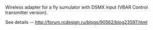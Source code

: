 Wireless adapter for a fly sumulator with DSMX input (VBAR Control transmitter version).

See details -- http://forum.rcdesign.ru/blogs/90562/blog23597.html
